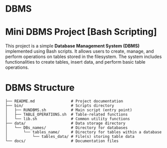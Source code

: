 # DBMS
# Mini DBMS Project [Bash Scripting] 

This project is a simple **Database Management System (DBMS)** implemented using Bash scripts. It allows users to create, manage, and perform operations on tables stored in the filesystem. The system includes functionalities to create tables, insert data, and perform basic table operations.

# DBMS Structure
```
├── README.md                # Project documentation
├── bin/                     # Scripts directory
│   ├── RUNDBMS.sh           # Main script (entry point)
│   ├── TABLE_OPERATIONS.sh  # Table-related functions
│   └── lib.sh               # Common utility functions
├── data/                    # Data storage directory
│   └── DBs_names/           # Directory for databases
│       └── tables_name/     # Directory for tables within a database
│           └── tables_data/ # File(s) storing table data
└── docs/                    # Documentation files

